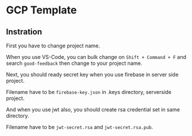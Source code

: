 # GCP Template

## Instration

First you have to change project name.

When you use VS-Code, you can bulk change on `Shift + Command + F` and search `good-feedback` then change to your project name.

Next, you should ready secret key when you use firebase in server side project.

Filename have to be `firebase-key.json` in .keys directory, serverside project.

And when you use jwt also, you should create rsa credential set in same directory.

Filename have to be `jwt-secret.rsa` and `jwt-secret.rsa.pub`.
